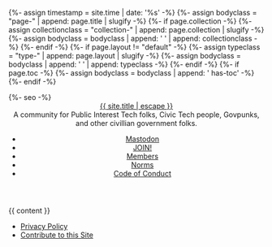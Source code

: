 {%- assign timestamp = site.time | date: '%s' -%}
{%- assign bodyclass = "page-" | append: page.title | slugify -%}
{%- if page.collection -%}
  {%- assign collectionclass = "collection-" | append: page.collection | slugify -%}
  {%- assign bodyclass = bodyclass | append: ' ' | append: collectionclass -%}
{%- endif -%}
{%- if page.layout != "default" -%}
  {%- assign typeclass = "type-" | append: page.layout | slugify -%}
  {%- assign bodyclass = bodyclass | append: ' ' | append: typeclass -%}
{%- endif -%}
{%- if page.toc -%}
  {%- assign bodyclass = bodyclass | append: ' has-toc' -%}
{%- endif -%}
<!DOCTYPE html>
<html lang="{{ page.lang | default: site.lang | default: "en" }}">

<!----------------------------------------------------------------------------~>
 _____      _     _ _    _____     _                   _ ______
|  __ \    | |   | (_)  |_   _|   | |                 | |_   __|
| |__) |  _| |__ | |_  ___| |_ __ | |_____ _ __ __ ___| |_| | ___  _    _ _ ___
|  ___/| | |  _ \| | |/ __| | '_ \| __/ _ \ '__/_ \ __| __| |/ _ \| |  | | '_  \
| |  | |_| | |_) | | | (__| |_| | | ||  __/ ||  __/__ \ |_| | (_) | |/\| | | | |
|_|   \__,_|____/|_|_|\___|___| |_|\__\___|_| \___|___/\__|_|\___/|__/\__|_| |_|

                   <<<<>>>>>>           .----------------------------.
                _>><<<<>>>>>>>>>       /               _____________)
                \<<<<<  < >>>>>>>>>   /            _______________)
 -------======<=<<           <<<<<<<>/         _______________)
               << @    _/      <<<<</       _____________)
                 \    /  \      >>>/      ________)  ____
                  |  |   |       </      ______)____((- \\\\
                  o_|   /        /      ______)         \  \\\\    \\\\\\\
                       |  ._    (      ______)           \  \\\\\\\\\\\\\\\\
                       | /       `----------'    /       /     \\\\\\\     \\
               .______/\/     /                 /       /          \\\
              / __.____/    _/         ________(       /\
             / / / ________/`---------'         \     /  \_
            / /  \ \                             \   \ \_  \
           ( <    \ \                             >  /    \ \
            \/      \\_                          / /       > )
                     \_|                        / /       / /
                                              _//       _//
                                             /_|       /_|
<------------------------------------------------------------------------------>

<head>
 <meta charset="utf-8">
  <meta http-equiv="X-UA-Compatible" content="IE=edge">
  <meta name="viewport" content="width=device-width, initial-scale=1">
  {%- seo -%}
  <link rel="stylesheet" href="{{ "/assets/css/main.css?" | append: timestamp | relative_url }}">
  <link rel="stylesheet" media="print" href="{{ "/assets/css/print.css?" | append: timestamp | relative_url }}">
  <link rel="alternate" type="application/atom+xml" title="{{ site.name }}" href="{{ site.url }}/feed.xml" />
</head>

<body class="{{ bodyclass }}">
  <div class="site">
    <header class="header">
      <nav class="navbar">
        <a class="navbar-brand" rel="author" href="/">{{ site.title | escape }}</a>
        <div class="description">
          A community for Public Interest Tech folks, Civic Tech people, Govpunks, and other civillian government folks.
        </div>
        <ul class="nav navbar-nav nav-pages">
          <li class="nav-item">
            <a class="nav-link" href="https://mastodon.publicinterest.town/">Mastodon</a>
          </li>
          <li class="nav-item">
            <a class="nav-link" href="https://forms.gle/vLmejEZBpfWGW5if6">JOIN!</a>
          </li>
          <li class="nav-item">
            <a class="nav-link" href="https://mastodon.publicinterest.town/explore">Members</a>
          </li>
          <li class="nav-item">
            <a class="nav-link" href="/docs/norms/">Norms</a>
          </li>
          <li class="nav-item">
            <a class="nav-link" href="/docs/code-of-conduct/">Code of Conduct</a>
          </li>
        </ul>
      </nav>
    </header>
    <section class="main">
      {{ content }}
    </section>
    <footer class="footer">
      <nav class="navbar">
        <ul class="nav nav-footer">
          <li class="nav-item">
            <a class="nav-link" href="/docs/privacy-policy/">Privacy Policy</a>
          </li>
          <li class="nav-item">
            <a class="nav-link" href="https://github.com/publicinteresttown/pit-jekyll">Contribute to this Site</a>
          </li>
        </ul>
      </nav>
    </footer>
  </div>
</body>
</html>
